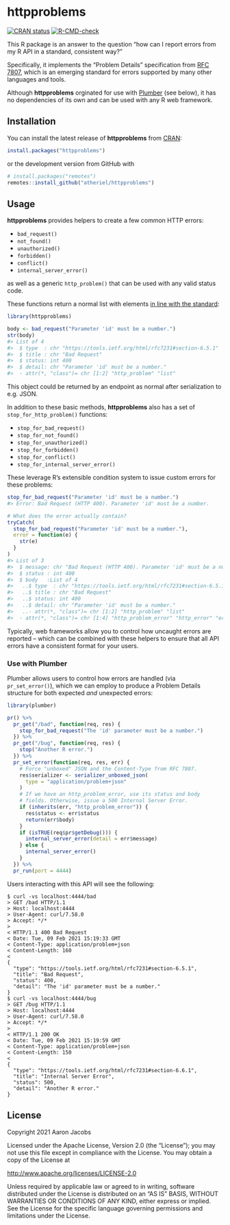 
<!-- README.md is generated from README.Rmd. Please edit that file -->

# httpproblems

<!-- badges: start -->

[![CRAN
status](https://www.r-pkg.org/badges/version/httpproblems)](https://CRAN.R-project.org/package=httpproblems)
[![R-CMD-check](https://github.com/atheriel/httpproblems/workflows/R-CMD-check/badge.svg)](https://github.com/atheriel/httpproblems/actions)
<!-- badges: end -->

This R package is an answer to the question “how can I report errors
from my R API in a standard, consistent way?”

Specifically, it implements the “Problem Details” specification from
[RFC 7807](https://tools.ietf.org/html/rfc7807), which is an emerging
standard for errors supported by many other languages and tools.

Although **httpproblems** orginated for use with
[Plumber](https://www.rplumber.io) (see below), it has no dependencies
of its own and can be used with any R web framework.

## Installation

You can install the latest release of **httpproblems** from
[CRAN](https://CRAN.R-project.org):

``` r
install.packages("httpproblems")
```

or the development version from GitHub with

``` r
# install.packages("remotes")
remotes::install_github("atheriel/httpproblems")
```

## Usage

**httpproblems** provides helpers to create a few common HTTP errors:

  - `bad_request()`
  - `not_found()`
  - `unauthorized()`
  - `forbidden()`
  - `conflict()`
  - `internal_server_error()`

as well as a generic `http_problem()` that can be used with any valid
status code.

These functions return a normal list with elements [in line with the
standard](https://tools.ietf.org/html/rfc7807#section-3.1):

``` r
library(httpproblems)

body <- bad_request("Parameter 'id' must be a number.")
str(body)
#> List of 4
#>  $ type  : chr "https://tools.ietf.org/html/rfc7231#section-6.5.1"
#>  $ title : chr "Bad Request"
#>  $ status: int 400
#>  $ detail: chr "Parameter 'id' must be a number."
#>  - attr(*, "class")= chr [1:2] "http_problem" "list"
```

This object could be returned by an endpoint as normal after
serialization to e.g. JSON.

In addition to these basic methods, **httpproblems** also has a set of
`stop_for_http_problem()` functions:

  - `stop_for_bad_request()`
  - `stop_for_not_found()`
  - `stop_for_unauthorized()`
  - `stop_for_forbidden()`
  - `stop_for_conflict()`
  - `stop_for_internal_server_error()`

These leverage R’s extensible condition system to issue custom errors
for these problems:

``` r
stop_for_bad_request("Parameter 'id' must be a number.")
#> Error: Bad Request (HTTP 400). Parameter 'id' must be a number.

# What does the error actually contain?
tryCatch(
  stop_for_bad_request("Parameter 'id' must be a number."),
  error = function(e) {
    str(e)
  }
)
#> List of 3
#>  $ message: chr "Bad Request (HTTP 400). Parameter 'id' must be a number."
#>  $ status : int 400
#>  $ body   :List of 4
#>   ..$ type  : chr "https://tools.ietf.org/html/rfc7231#section-6.5.1"
#>   ..$ title : chr "Bad Request"
#>   ..$ status: int 400
#>   ..$ detail: chr "Parameter 'id' must be a number."
#>   ..- attr(*, "class")= chr [1:2] "http_problem" "list"
#>  - attr(*, "class")= chr [1:4] "http_problem_error" "http_error" "error" "condition"
```

Typically, web frameworks allow you to control how uncaught errors are
reported – which can be combined with these helpers to ensure that all
API errors have a consistent format for your users.

### Use with Plumber

Plumber allows users to control how errors are handled (via
`pr_set_error()`), which we can employ to produce a Problem Details
structure for both expected *and* unexpected errors:

``` r
library(plumber)

pr() %>%
  pr_get("/bad", function(req, res) {
    stop_for_bad_request("The 'id' parameter must be a number.")
  }) %>%
  pr_get("/bug", function(req, res) {
    stop("Another R error.")
  }) %>%
  pr_set_error(function(req, res, err) {
    # Force "unboxed" JSON and the Content-Type from RFC 7807.
    res$serializer <- serializer_unboxed_json(
      type = "application/problem+json"
    )
    # If we have an http_problem_error, use its status and body
    # fields. Otherwise, issue a 500 Internal Server Error.
    if (inherits(err, "http_problem_error")) {
      res$status <- err$status
      return(err$body)
    }
    if (isTRUE(req$pr$getDebug())) {
      internal_server_error(detail = err$message)
    } else {
      internal_server_error()
    }
  }) %>%
  pr_run(port = 4444)
```

Users interacting with this API will see the following:

``` shell
$ curl -vs localhost:4444/bad
> GET /bad HTTP/1.1
> Host: localhost:4444
> User-Agent: curl/7.58.0
> Accept: */*
> 
< HTTP/1.1 400 Bad Request
< Date: Tue, 09 Feb 2021 15:19:33 GMT
< Content-Type: application/problem+json
< Content-Length: 160
< 
{
  "type": "https://tools.ietf.org/html/rfc7231#section-6.5.1",
  "title": "Bad Request",
  "status": 400,
  "detail": "The 'id' parameter must be a number."
}
$ curl -vs localhost:4444/bug
> GET /bug HTTP/1.1
> Host: localhost:4444
> User-Agent: curl/7.58.0
> Accept: */*
> 
< HTTP/1.1 200 OK
< Date: Tue, 09 Feb 2021 15:19:59 GMT
< Content-Type: application/problem+json
< Content-Length: 150
< 
{
  "type": "https://tools.ietf.org/html/rfc7231#section-6.6.1",
  "title": "Internal Server Error",
  "status": 500,
  "detail": "Another R error."
}
```

## License

Copyright 2021 Aaron Jacobs

Licensed under the Apache License, Version 2.0 (the “License”); you may
not use this file except in compliance with the License. You may obtain
a copy of the License at

<http://www.apache.org/licenses/LICENSE-2.0>

Unless required by applicable law or agreed to in writing, software
distributed under the License is distributed on an “AS IS” BASIS,
WITHOUT WARRANTIES OR CONDITIONS OF ANY KIND, either express or implied.
See the License for the specific language governing permissions and
limitations under the License.
